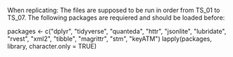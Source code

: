 When replicating:
The files are supposed to be run in order from TS_01 to TS_07.
The following packages are requiered and should be loaded before: 

packages <- c("dplyr", "tidyverse", "quanteda", "httr", "jsonlite", "lubridate", 
              "rvest", "xml2", "tibble", "magrittr", "stm", "keyATM")
lapply(packages, library, character.only = TRUE)

